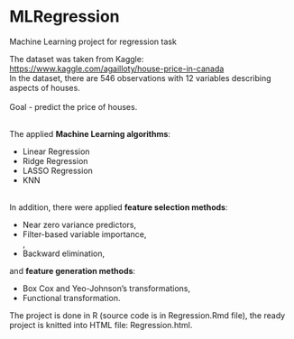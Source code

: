 # MLRegression
Machine Learning project for regression task

The dataset was taken from Kaggle: https://www.kaggle.com/agailloty/house-price-in-canada<br>
In the dataset, there are 546 observations with 12 variables describing aspects of houses.<br>
<br>Goal - predict the price of houses.

<br>The applied <b>Machine Learning algorithms</b>:
<ul style="list-style-type:disc;">
  <li>Linear Regression</li>
  <li>Ridge Regression</li>
  <li>LASSO Regression</li>
  <li>KNN</li>
</ul>  

<br>In addition, there were applied <b>feature selection methods</b>:
<ul style="list-style-type:disc;">
  <li>Near zero variance predictors,</li>
  <li>Filter-based variable importance,</li>,
  <li>Backward elimination,</li>
</ul>  

and <b>feature generation methods</b>:
<ul style="list-style-type:disc;">
  <li>Box Cox and Yeo-Johnson’s transformations,</li>
  <li>Functional transformation.</li>
</ul> 


The project is done in R (source code is in Regression.Rmd file), the ready project is knitted into HTML file: Regression.html.

